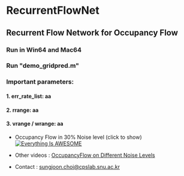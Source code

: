 # RecurrentFlowNet
## Recurrent Flow Network for Occupancy Flow
### Run in Win64 and Mac64 

### Run "demo_gridpred.m" 
### Important parameters:

#### 1. err_rate_list: aa
#### 2. rrange: aa
#### 3. vrange / wrange: aa

- Occupancy Flow in 30% Noise level (click to show)
[![Everything Is AWESOME](http://img.youtube.com/vi/y6T1CZo3IMs/0.jpg)](https://www.youtube.com/watch?v=y6T1CZo3IMs "Everything Is AWESOME")

- Other videos
: [OccupancyFlow on Different Noise Levels](https://www.youtube.com/playlist?list=PLtWMojn4UVnyP3HTiRFBxGbZ6lShB16E7)

- Contact
: sungjoon.choi@cpslab.snu.ac.kr 
